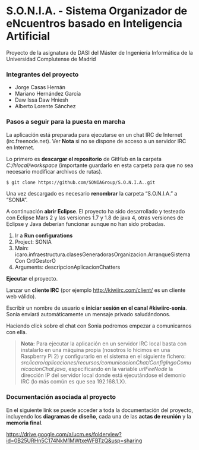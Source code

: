 # S.O.N.I.A. - Sistema Organizador de eNcuentros basado en Inteligencia Artificial

Proyecto de la asignatura de DASI del Máster de Ingeniería Informática de la Universidad Complutense de Madrid

### Integrantes del proyecto

* Jorge Casas Hernán
* Mariano Hernández García
* Daw Issa Daw Hniesh
* Alberto Lorente Sánchez 

### Pasos a seguir para la puesta en marcha

La aplicación está preparada para ejecutarse en un chat IRC de Internet (irc.freenode.net). Ver **Nota** si no se dispone de acceso a un servidor IRC en Internet.  

Lo primero es **descargar el repositorio** de GitHub en la carpeta *C:/hlocal/workspace* (importante guardarlo en esta carpeta para que no sea necesario modificar archivos de rutas).

``` bash
$ git clone https://github.com/SONIAGroup/S.O.N.I.A..git
```
Una vez descargado es necesario **renombrar** la carpeta “S.O.N.I.A.” a “SONIA”.

A continuación **abrir Eclipse**. El proyecto ha sido desarrollado y testeado con Eclipse Mars 2 y las versiones 1.7 y 1.8 de java 4, otras versiones de Eclipse y Java deberían funcionar aunque no han sido probadas.


1. Ir a **Run configurations**
2. Project: SONIA
3. Main: icaro.infraestructura.clasesGeneradorasOrganizacion.ArranqueSistemaCon CrtlGestorO
4. Arguments: descripcionAplicacionChatters

**Ejecutar** el proyecto.

Lanzar un **cliente IRC** (por ejemplo <http://kiwiirc.com/client/> es un cliente web válido).

Escribir un nombre de usuario e **iniciar sesión en el canal #kiwiirc-sonia**. Sonia enviará automáticamente un mensaje privado saludándonos.

Haciendo click sobre el chat con Sonia podremos empezar a comunicarnos con ella.  

> **Nota:** Para ejecutar la aplicación en un servidor IRC local basta con instalarlo en una máquina propia (nosotros lo hicimos en una Raspberry Pi 2) y configurarlo en el sistema en el siguiente fichero: *src/icaro/aplicaciones/recursos/comunicacionChat/ConfigIngoComunicacionChat.java*, especificando en la variable *urlFeeNode* la dirección IP del servidor local donde está ejecutándose el demonio IRC (lo más común es que sea 192.168.1.X).


### Documentación asociada al proyecto

En el siguiente link se puede acceder a toda la documentación del proyecto, incluyendo los **diagramas de diseño**, cada una de las **actas de reunión** y la **memoria final**.

<https://drive.google.com/a/ucm.es/folderview?id=0B25URHn5C174NkM1MWtxeWFBTzQ&usp=sharing>

